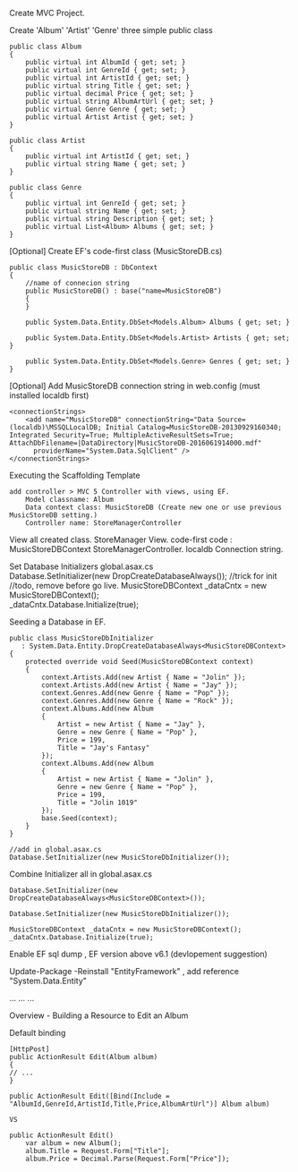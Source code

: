 
Create MVC Project.

Create 'Album' 'Artist' 'Genre' three simple public class

	public class Album
	{
	    public virtual int AlbumId { get; set; }
	    public virtual int GenreId { get; set; }
	    public virtual int ArtistId { get; set; }
	    public virtual string Title { get; set; }
	    public virtual decimal Price { get; set; }
	    public virtual string AlbumArtUrl { get; set; }
	    public virtual Genre Genre { get; set; }
	    public virtual Artist Artist { get; set; }
	}

    public class Artist
    {
        public virtual int ArtistId { get; set; }
        public virtual string Name { get; set; }
    }

    public class Genre
    {
        public virtual int GenreId { get; set; }
        public virtual string Name { get; set; }
        public virtual string Description { get; set; }
        public virtual List<Album> Albums { get; set; }
    }

[Optional] Create EF's code-first class (MusicStoreDB.cs)

    public class MusicStoreDB : DbContext
    { 
    	//name of connecion string
        public MusicStoreDB() : base("name=MusicStoreDB")
        {
        }
       
        public System.Data.Entity.DbSet<Models.Album> Albums { get; set; }

        public System.Data.Entity.DbSet<Models.Artist> Artists { get; set; }

        public System.Data.Entity.DbSet<Models.Genre> Genres { get; set; }    
    }

[Optional] Add MusicStoreDB connection string in web.config (must installed localdb first)

	<connectionStrings>
	    <add name="MusicStoreDB" connectionString="Data Source=(localdb)\MSSQLLocalDB; Initial Catalog=MusicStoreDB-20130929160340; Integrated Security=True; MultipleActiveResultSets=True; AttachDbFilename=|DataDirectory|MusicStoreDB-2016061914000.mdf"
	      providerName="System.Data.SqlClient" />
	</connectionStrings>

Executing the Scaffolding Template
	
	add controller > MVC 5 Controller with views, using EF. 
		Model classname: Album
		Data context class: MusicStoreDB (Create new one or use previous MusicStoreDB setting.)
		Controller name: StoreManagerController

View all created class.
	StoreManager View.
	code-first code : MusicStoreDBContext
	StoreManagerController.
	localdb Connection string.

Set Database Initializers global.asax.cs	
    Database.SetInitializer(new DropCreateDatabaseAlways<MusicStoreDBContext>());
    //trick for init
    //todo, remove before go live.
    MusicStoreDBContext _dataCntx = new MusicStoreDBContext();            
    _dataCntx.Database.Initialize(true);

Seeding a Database in EF.

    public class MusicStoreDbInitializer
       : System.Data.Entity.DropCreateDatabaseAlways<MusicStoreDBContext>
    {
        protected override void Seed(MusicStoreDBContext context)
        {
            context.Artists.Add(new Artist { Name = "Jolin" });
            context.Artists.Add(new Artist { Name = "Jay" });
            context.Genres.Add(new Genre { Name = "Pop" });
            context.Genres.Add(new Genre { Name = "Rock" });
            context.Albums.Add(new Album
            {
                Artist = new Artist { Name = "Jay" },
                Genre = new Genre { Name = "Pop" },
                Price = 199,
                Title = "Jay's Fantasy"
            });
            context.Albums.Add(new Album
            {
                Artist = new Artist { Name = "Jolin" },
                Genre = new Genre { Name = "Pop" },
                Price = 199,
                Title = "Jolin 1019"
            });
            base.Seed(context);
        }
    }

    //add in global.asax.cs	   
    Database.SetInitializer(new MusicStoreDbInitializer());


Combine Initializer all in global.asax.cs	

    Database.SetInitializer(new DropCreateDatabaseAlways<MusicStoreDBContext>());
    
    Database.SetInitializer(new MusicStoreDbInitializer());

    MusicStoreDBContext _dataCntx = new MusicStoreDBContext();
    _dataCntx.Database.Initialize(true);


Enable EF sql dump , EF version above v6.1 (devlopement suggestion)

  Update-Package -Reinstall "EntityFramework" , add reference "System.Data.Entity"

  ...
  <entityFramework>
    ...
    <interceptors>
      <interceptor type="System.Data.Entity.Infrastructure.Interception.DatabaseLogger, EntityFramework">
        <parameters>
          <parameter value="C:\Temp\LogOutput.txt"/>
        </parameters>
      </interceptor>
    </interceptors>
  </entityFramework>
  ...

Overview - Building a Resource to Edit an Album


Default binding

	[HttpPost]
	public ActionResult Edit(Album album)
	{
	// ...
	}

	public ActionResult Edit([Bind(Include = "AlbumId,GenreId,ArtistId,Title,Price,AlbumArtUrl")] Album album)

	VS

    public ActionResult Edit()	
    	var album = new Album();
		album.Title = Request.Form["Title"];
		album.Price = Decimal.Parse(Request.Form["Price"]);
